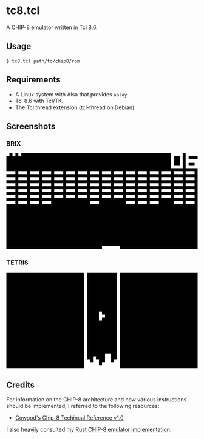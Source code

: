# tc8.tcl

A CHIP-8 emulator written in Tcl 8.6.

## Usage

```
$ tc8.tcl path/to/chip8/rom
```

## Requirements

* A Linux system with Alsa that provides `aplay`.
* Tcl 8.6 with Tcl/TK.
* The Tcl thread extension (tcl-thread on Debian).

## Screenshots

### BRIX
![Screenshot of the game BRIX](/screenshots/brix.png?raw=true "BRIX")

### TETRIS
![Screenshot of the game TETRIS](/screenshots/tetris.png?raw=true "TETRIS")

## Credits

For information on the CHIP-8 architecture and how various instructions
should be implemented, I referred to the following resources:

* [Cowgod's Chip-8 Techincal Reference v1.0]

I also heavily consulted my [Rust CHIP-8 emulator implementation].

[Cowgod's Chip-8 Techincal Reference v1.0]: http://devernay.free.fr/hacks/chip8/C8TECH10.HTM
[Rust CHIP-8 emulator implementation]: https://github.com/shwnchpl/chip8

